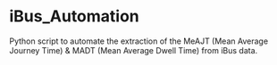 # iBus_Automation
Python script to automate the extraction of the MeAJT (Mean Average Journey Time) &amp; MADT (Mean Average Dwell Time) from iBus data.
